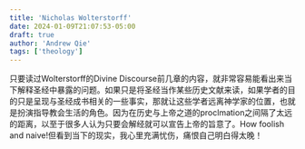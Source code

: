 ```yaml
---
title: 'Nicholas Wolterstorff'
date: 2024-01-09T21:07:53-05:00
draft: true
author: 'Andrew Qie'
tags: ['theology']
---
```


只要读过Wolterstorff的Divine Discourse前几章的内容，就非常容易能看出来当下解释圣经中暴露的问题。如果只是将圣经当作某些历史文献来读，如果学者的目的只是呈现与圣经成书相关的一些事实，那就让这些学者远离神学家的位置，也就是扮演指导教会生活的角色。因为在历史与上帝之道的proclmation之间隔了太远的距离，以至于很多人认为只要会解经就可以宣告上帝的旨意了。How foolish and naive!但看到当下的现实，我心里充满忧伤，痛恨自己明白得太晚！